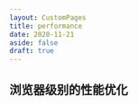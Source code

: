 ```yaml
---
layout: CustomPages
title: performance
date: 2020-11-21
aside: false
draft: true
---
```


## 浏览器级别的性能优化
